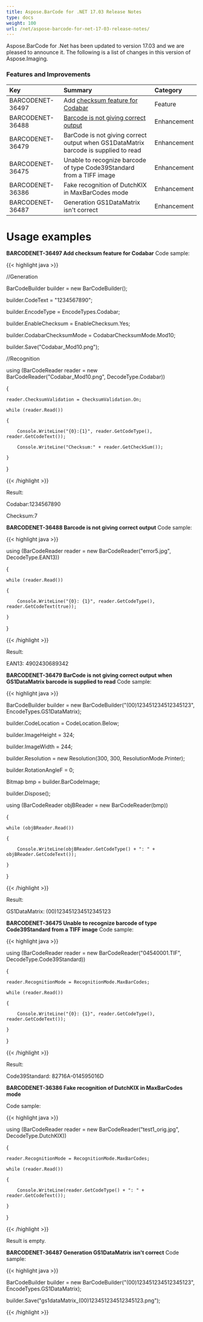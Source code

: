 ```yaml
---
title: Aspose.BarCode for .NET 17.03 Release Notes
type: docs
weight: 100
url: /net/aspose-barcode-for-net-17-03-release-notes/
---
```


Aspose.BarCode for .Net has been updated to version 17.03 and we are pleased to announce it.
The following is a list of changes in this version of Aspose.Imaging.
### **Features and Improvements**

|**Key**|**Summary**|**Category**|
| :- | :- | :- |
|BARCODENET-36497|Add [checksum feature for Codabar](/barcode/net/use-checksum-and-supplement-data/#usechecksumandsupplementdata-applyingchecksumvalidationoncodabar)|Feature|
|BARCODENET-36488|[Barcode is not giving correct output](/barcode/net/use-checksum-and-supplement-data/#usechecksumandsupplementdata-getbarcodewithchecksumvalue)|Enhancement|
|BARCODENET-36479|BarCode is not giving correct output when GS1DataMatrix barcode is supplied to read|Enhancement|
|BARCODENET-36475|Unable to recognize barcode of type Code39Standard from a TIFF image|Enhancement|
|BARCODENET-36386|Fake recognition of DutchKIX in MaxBarCodes mode|Enhancement|
|BARCODENET-36487|Generation GS1DataMatrix isn't correct|Enhancement|
# **Usage examples**
**BARCODENET-36497 Add checksum feature for Codabar** 
Code sample:

{{< highlight java >}}

 //Generation

BarCodeBuilder builder = new BarCodeBuilder();

builder.CodeText = "1234567890";

builder.EncodeType = EncodeTypes.Codabar;

builder.EnableChecksum = EnableChecksum.Yes;

builder.CodabarChecksumMode = CodabarChecksumMode.Mod10;

builder.Save("Codabar_Mod10.png");

//Recognition

using (BarCodeReader reader = new BarCodeReader("Codabar_Mod10.png", DecodeType.Codabar))

{

    reader.ChecksumValidation = ChecksumValidation.On;

    while (reader.Read())

    {

        Console.WriteLine("{0}:{1}", reader.GetCodeType(), reader.GetCodeText());

        Console.WriteLine("Checksum:" + reader.GetCheckSum());

    }

}

{{< /highlight >}}

Result:

Codabar:1234567890

Checksum:7

**BARCODENET-36488 Barcode is not giving correct output** 
Code sample:

{{< highlight java >}}

 using (BarCodeReader reader = new BarCodeReader("error5.jpg", DecodeType.EAN13))

{

    while (reader.Read())

    {

        Console.WriteLine("{0}: {1}", reader.GetCodeType(), reader.GetCodeText(true));

    }

}

{{< /highlight >}}

Result:

EAN13: 4902430689342

**BARCODENET-36479 BarCode is not giving correct output when GS1DataMatrix barcode is supplied to read** 
Code sample:

{{< highlight java >}}

 BarCodeBuilder builder = new BarCodeBuilder("(00)123451234512345123", EncodeTypes.GS1DataMatrix);

builder.CodeLocation = CodeLocation.Below;

builder.ImageHeight = 324;

builder.ImageWidth = 244;

builder.Resolution = new Resolution(300, 300, ResolutionMode.Printer);

builder.RotationAngleF = 0;

Bitmap bmp = builder.BarCodeImage;

builder.Dispose();

using (BarCodeReader objBReader = new BarCodeReader(bmp))

{

    while (objBReader.Read())

    {

        Console.WriteLine(objBReader.GetCodeType() + ": " + objBReader.GetCodeText());

    }

}

{{< /highlight >}}

Result:

GS1DataMatrix: (00)123451234512345123

**BARCODENET-36475 Unable to recognize barcode of type Code39Standard from a TIFF image** 
Code sample:

{{< highlight java >}}

 using (BarCodeReader reader = new BarCodeReader("04540001.TIF", DecodeType.Code39Standard))

{

    reader.RecognitionMode = RecognitionMode.MaxBarCodes;

    while (reader.Read())

    {

        Console.WriteLine("{0}: {1}", reader.GetCodeType(), reader.GetCodeText());

    }

}

{{< /highlight >}}

Result:

Code39Standard: 82716A-014595016D

**BARCODENET-36386 Fake recognition of DutchKIX in MaxBarCodes mode**

Code sample:

{{< highlight java >}}

 using (BarCodeReader reader = new BarCodeReader("test1_orig.jpg", DecodeType.DutchKIX))

{

    reader.RecognitionMode = RecognitionMode.MaxBarCodes;

    while (reader.Read())

    {

        Console.WriteLine(reader.GetCodeType() + ": " + reader.GetCodeText());

    }

}

{{< /highlight >}}

Result is empty.

**BARCODENET-36487 Generation GS1DataMatrix isn't correct** 
Code sample:

{{< highlight java >}}

 BarCodeBuilder builder = new BarCodeBuilder("(00)123451234512345123", EncodeTypes.GS1DataMatrix);

builder.Save("gs1dataMatrix_(00)123451234512345123.png");

{{< /highlight >}}
